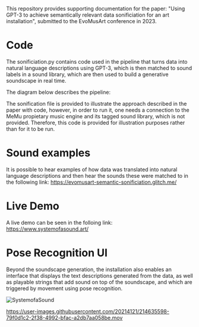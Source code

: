 This repository provides supporting documentation for the paper: "Using GPT-3 to achieve semantically relevant
data sonificiation for an art installation", submitted to the EvoMusArt conference in 2023. 

# Code

The sonificiation.py contains code used in the pipeline that turns data into natural language descriptions using GPT-3, which is then matched to sound labels in a sound library, which are then used to build a generative soundscape in real time. 

The diagram below describes the pipeline: 

The sonification file is provided to illustrate the approach described in the paper with code, however, in order to run it, one needs a connection to the MeMu propietary music engine and its tagged sound library, which is not provided. Therefore, this code is provided for illustration purposes rather than for it to be run.  

# Sound examples

It is possible to hear examples of how data was translated into natural language descriptions and then hear the sounds these were matched to in the following link: https://evomusart-semantic-sonificiation.glitch.me/

# Live Demo

A live demo can be seen in the folloing link: https://www.systemofasound.art/

# Pose Recognition UI

Beyond the soundscape generation, the installation also enables an interface that displays the text descriptions generated from the data, as well as playable strings that add sound on top of the soundscape, and which are triggered by movement using pose recognition. 

![SystemofaSound](https://user-images.githubusercontent.com/20214121/214630338-086ef5ee-aec6-4285-bcf5-2bcab57d1afe.png)

https://user-images.githubusercontent.com/20214121/214635598-79f0d1c2-2f38-4992-bfac-a2db7aa058be.mov

